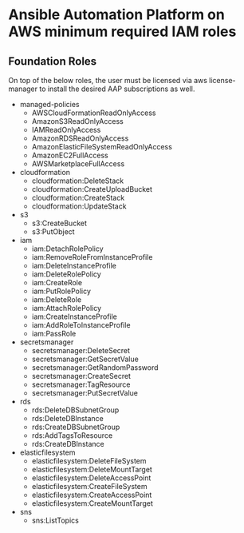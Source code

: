 # Ansible Automation Platform on AWS minimum required IAM roles

## Foundation Roles

On top of the below roles, the user must be licensed via aws license-manager to install the desired AAP subscriptions as well.

- managed-policies
  - AWSCloudFormationReadOnlyAccess
  - AmazonS3ReadOnlyAccess
  - IAMReadOnlyAccess
  - AmazonRDSReadOnlyAccess
  - AmazonElasticFileSystemReadOnlyAccess
  - AmazonEC2FullAccess
  - AWSMarketplaceFullAccess
- cloudformation
  - cloudformation:DeleteStack
  - cloudformation:CreateUploadBucket
  - cloudformation:CreateStack
  - cloudformation:UpdateStack
- s3
  - s3:CreateBucket
  - s3:PutObject
- iam
  - iam:DetachRolePolicy
  - iam:RemoveRoleFromInstanceProfile
  - iam:DeleteInstanceProfile
  - iam:DeleteRolePolicy
  - iam:CreateRole
  - iam:PutRolePolicy
  - iam:DeleteRole
  - iam:AttachRolePolicy
  - iam:CreateInstanceProfile
  - iam:AddRoleToInstanceProfile
  - iam:PassRole
- secretsmanager
  - secretsmanager:DeleteSecret
  - secretsmanager:GetSecretValue
  - secretsmanager:GetRandomPassword
  - secretsmanager:CreateSecret
  - secretsmanager:TagResource
  - secretsmanager:PutSecretValue
- rds
  - rds:DeleteDBSubnetGroup
  - rds:DeleteDBInstance
  - rds:CreateDBSubnetGroup
  - rds:AddTagsToResource
  - rds:CreateDBInstance
- elasticfilesystem
  - elasticfilesystem:DeleteFileSystem
  - elasticfilesystem:DeleteMountTarget
  - elasticfilesystem:DeleteAccessPoint
  - elasticfilesystem:CreateFileSystem
  - elasticfilesystem:CreateAccessPoint
  - elasticfilesystem:CreateMountTarget
- sns
  - sns:ListTopics
